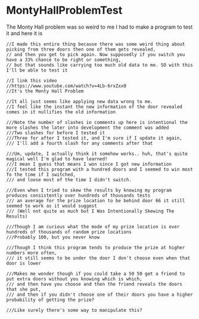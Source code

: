 # MontyHallProblemTest
The Monty Hall problem was so weird to me I had to make a program to test it and here it is


    //I made this entire thing because there was some weird thing about picking from three doors then one of them gets revealed,
    // and then you get to pick again. Now supposedly if you switch you have a 33% chance to be right or something,
    // but that sounds like carrying too much old data to me. SO with this I'll be able to test it

    //I link this video
    //https://www.youtube.com/watch?v=4Lb-6rxZxx0
    //It's the Monty Hall Problem

    //It all just seems like applying new data wrong to me.
    //I feel like the instant the new information of the door revealed comes in it nullifies the old information

    ///Note the number of slashes in comments up here is intentional the more slashes the later into development the comment was added
    ///Two slashes for before I tested it
    ///Three for after I tested it, and I'm sure if I update it again,
    /// I'll add a fourth slash for any comments after that

    ///Um, update, I actually think it somehow works.. huh, that's quite magical well I'm glad to have learned!
    ///I mean I guess that means I won since I got new information
    ///I tested this program with a hundred doors and I seemed to win most fo the time if I switched,
    /// and loose most of the time I didn't switch.

    ///Even when I tried to skew the results by knowing my program produces consistently over hundreds of thousands tests
    /// an average for the prize location to be behind door 66 it still seemed to work as it would suggest
    /// (Well not quite as much but I Was Intentionally Skewing The Results)

    ///Though I am curious what the mode of my prize location is over hundreds of thousands of random prize locations
    ///Probably 100, but you never know

    ///Though I think this program tends to produce the prize at higher numbers more often,
    /// it still seems to be under the door I don't choose even when that door is lower

    ///Makes me wonder though if you could take a 50 50 get a friend to put extra doors without you knowing which is which,
    /// and then have you choose and then the friend reveals the doors that she put,
    /// and then if you didn't choose one of their doors you have a higher probability of getting the prize?

    ///Like surely there's some way to manipulate this?

